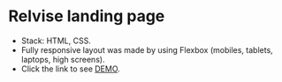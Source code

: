 # Relvise landing page

- Stack: HTML, CSS. 
- Fully responsive layout was made by using Flexbox (mobiles, tablets, laptops, high screens). 
- Click the link to see [DEMO]( https://junglq.github.io/Relvise/).
